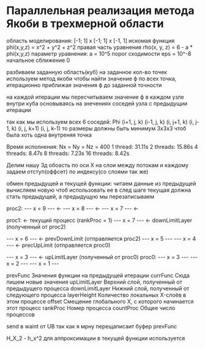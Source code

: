 # Параллельная реализация метода Якоби в трехмерной области

область моделирования: [-1; 1] x [-1; 1] x [-1, 1]
искомая функция phi(x,y,z) = x^2 + y^2 + z^2
правая часть уравнения rho(x, y, z) = 6 - a * phi(x,y,z)
параметр уравнения: a = 10^5
порог сходимости eps = 10^-8
начальное сближение 0


разбиваем заданную область(куб) на заданное кол-во точек
используем метод якоби чтобы найти значение ф по всех точка, итерационно приближая значения ф до заданной точности

на каждой итерации мы пересчитываем значение ф в каждом узле внутри куба основываясь на знечениях соседей узла с предыдущии итерации

так как мы используем всех 6 соседей: Phi (i+1, j, k) (i-1, j, k) (i, j+1, k) (i, j-1, k) (i, j, k+1) (i, j, k-1)
то размеры должны быть минимум 3x3x3 чтоб была хоть одна внутреняя точка

Время исполнения:
Nx = Ny = Nz = 400
1 thread: 31.11s
2 threads: 15.86s
4 threads: 8.47s
8 threads: 7.23s
16 threads: 8.42s

Делим нашу 3д обоасть по оси X на слои между потокам и каждому задаем отступ(оффсет) по индексу(со слоями так же)

обмен предыдущей и текущей функции:
читаем данные из предыдущей
вычисляем новую
чтоб использовать ее в след шаге текущая должна стать предыдущей, а предыдущую мы перезаписываем

proc2:
--- x = 9 --- <- 
--- x = 8 --- <- 
--- x = 7 --- <- 

proc1: <- текущий процесс (rankProc = 1)
--- x = 7 --- <- downLimitLayer (полученный от proc2)

--- x = 6 --- <- prevDownLimit (отправляется proc2)
--- x = 5 --- 
--- x = 4 --- <- precUpLimit (отправляется proc0)

--- x = 3 --- <- upLimitLayer (полученный от proc0)
proc0:
--- x = 3 --- 
--- x = 2 ---
--- x = 1 ---

prevFunc	Значения функции на предыдущей итерации
currFunc	Сюда пишем новые значения
upLimitLayer	Верхний слой, полученный от предыдущего процесса
downLimitLayer	Нижний слой, полученный от следующего процесса
layerHeight	Количество локальных X-слоёв в этом процессе
offset	Смещение глобального X, с которого начинается этот процесс
rankProc	Номер процесса
countProc	Общее число процессов

send в waint от UB так как я мрну перещаписаит буфер prevFunc

H_X_2 - h_x^2 для аппроксимации в текущей функции используется
